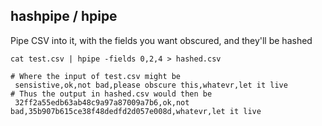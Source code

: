 ## hashpipe / hpipe

Pipe CSV into it, with the fields you want obscured, and they'll be hashed

```
cat test.csv | hpipe -fields 0,2,4 > hashed.csv

# Where the input of test.csv might be
 sensistive,ok,not bad,please obscure this,whatevr,let it live
# Thus the output in hashed.csv would then be
 32ff2a55edb63ab48c9a97a87009a7b6,ok,not bad,35b907b615ce38f48dedfd2d057e008d,whatevr,let it live

```